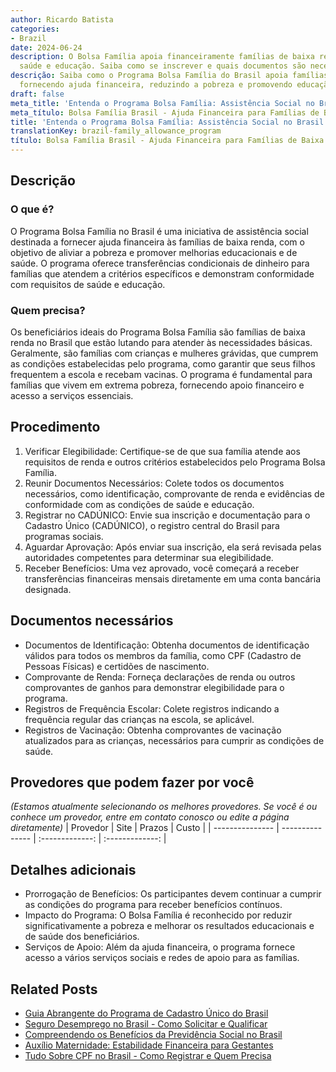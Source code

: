 ```yaml
---
author: Ricardo Batista
categories:
- Brazil
date: 2024-06-24
description: O Bolsa Família apoia financeiramente famílias de baixa renda, promovendo
  saúde e educação. Saiba como se inscrever e quais documentos são necessários.
descrição: Saiba como o Programa Bolsa Família do Brasil apoia famílias de baixa renda
  fornecendo ajuda financeira, reduzindo a pobreza e promovendo educação e saúde.
draft: false
meta_title: 'Entenda o Programa Bolsa Família: Assistência Social no Brasil'
meta_título: Bolsa Família Brasil - Ajuda Financeira para Famílias de Baixa Renda
title: 'Entenda o Programa Bolsa Família: Assistência Social no Brasil'
translationKey: brazil-family_allowance_program
título: Bolsa Família Brasil - Ajuda Financeira para Famílias de Baixa Renda
---
```



## Descrição
### O que é?
O Programa Bolsa Família no Brasil é uma iniciativa de assistência social destinada a fornecer ajuda financeira às famílias de baixa renda, com o objetivo de aliviar a pobreza e promover melhorias educacionais e de saúde. O programa oferece transferências condicionais de dinheiro para famílias que atendem a critérios específicos e demonstram conformidade com requisitos de saúde e educação.

### Quem precisa?
Os beneficiários ideais do Programa Bolsa Família são famílias de baixa renda no Brasil que estão lutando para atender às necessidades básicas. Geralmente, são famílias com crianças e mulheres grávidas, que cumprem as condições estabelecidas pelo programa, como garantir que seus filhos frequentem a escola e recebam vacinas. O programa é fundamental para famílias que vivem em extrema pobreza, fornecendo apoio financeiro e acesso a serviços essenciais.

## Procedimento

1. Verificar Elegibilidade: Certifique-se de que sua família atende aos requisitos de renda e outros critérios estabelecidos pelo Programa Bolsa Família.
2. Reunir Documentos Necessários: Colete todos os documentos necessários, como identificação, comprovante de renda e evidências de conformidade com as condições de saúde e educação.
3. Registrar no CADÚNICO: Envie sua inscrição e documentação para o Cadastro Único (CADÚNICO), o registro central do Brasil para programas sociais.
4. Aguardar Aprovação: Após enviar sua inscrição, ela será revisada pelas autoridades competentes para determinar sua elegibilidade.
5. Receber Benefícios: Uma vez aprovado, você começará a receber transferências financeiras mensais diretamente em uma conta bancária designada.

## Documentos necessários

- Documentos de Identificação: Obtenha documentos de identificação válidos para todos os membros da família, como CPF (Cadastro de Pessoas Físicas) e certidões de nascimento.
- Comprovante de Renda: Forneça declarações de renda ou outros comprovantes de ganhos para demonstrar elegibilidade para o programa.
- Registros de Frequência Escolar: Colete registros indicando a frequência regular das crianças na escola, se aplicável.
- Registros de Vacinação: Obtenha comprovantes de vacinação atualizados para as crianças, necessários para cumprir as condições de saúde.

## Provedores que podem fazer por você
_(Estamos atualmente selecionando os melhores provedores. Se você é ou conhece um provedor, entre em contato conosco ou edite a página diretamente)_
| Provedor        |     Site     |     Prazos    |       Custo      |
| --------------- | --------------- |  :-------------: | :-------------: |

## Detalhes adicionais

- Prorrogação de Benefícios: Os participantes devem continuar a cumprir as condições do programa para receber benefícios contínuos.
- Impacto do Programa: O Bolsa Família é reconhecido por reduzir significativamente a pobreza e melhorar os resultados educacionais e de saúde dos beneficiários.
- Serviços de Apoio: Além da ajuda financeira, o programa fornece acesso a vários serviços sociais e redes de apoio para as famílias.
## Related Posts

- [Guia Abrangente do Programa de Cadastro Único do Brasil](https://tramitit.com/pt/guides/brazil/cadastro_%C3%BAnico/)
- [Seguro Desemprego no Brasil - Como Solicitar e Qualificar](https://tramitit.com/pt/guides/brazil/seguro_desemprego/)
- [Compreendendo os Benefícios da Previdência Social no Brasil](https://tramitit.com/pt/guides/brazil/previd%C3%AAncia_social/)
- [Auxílio Maternidade: Estabilidade Financeira para Gestantes](https://tramitit.com/pt/guides/brazil/solicita%C3%A7%C3%A3o_de_aux%C3%ADlio-maternidade/)
- [Tudo Sobre CPF no Brasil - Como Registrar e Quem Precisa](https://tramitit.com/pt/guides/brazil/cadastro_de_pessoas_f%C3%ADsicas/)